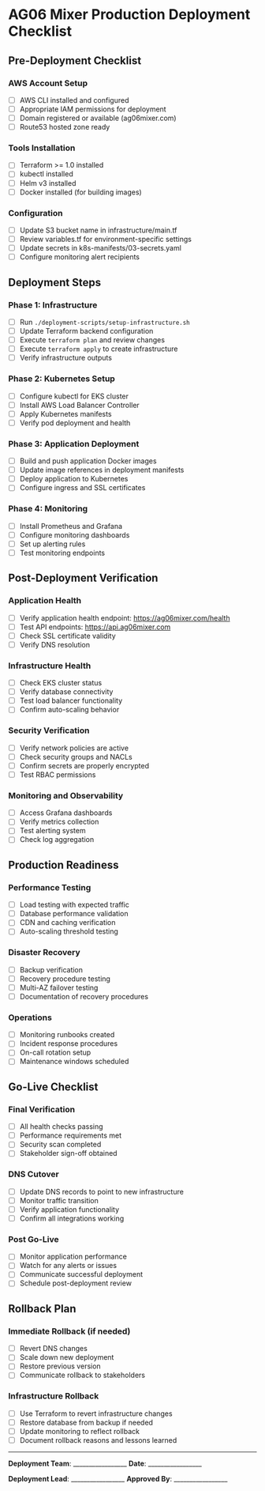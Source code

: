 # AG06 Mixer Production Deployment Checklist

## Pre-Deployment Checklist

### AWS Account Setup
- [ ] AWS CLI installed and configured
- [ ] Appropriate IAM permissions for deployment
- [ ] Domain registered or available (ag06mixer.com)
- [ ] Route53 hosted zone ready

### Tools Installation
- [ ] Terraform >= 1.0 installed
- [ ] kubectl installed
- [ ] Helm v3 installed
- [ ] Docker installed (for building images)

### Configuration
- [ ] Update S3 bucket name in infrastructure/main.tf
- [ ] Review variables.tf for environment-specific settings
- [ ] Update secrets in k8s-manifests/03-secrets.yaml
- [ ] Configure monitoring alert recipients

## Deployment Steps

### Phase 1: Infrastructure
- [ ] Run `./deployment-scripts/setup-infrastructure.sh`
- [ ] Update Terraform backend configuration
- [ ] Execute `terraform plan` and review changes
- [ ] Execute `terraform apply` to create infrastructure
- [ ] Verify infrastructure outputs

### Phase 2: Kubernetes Setup
- [ ] Configure kubectl for EKS cluster
- [ ] Install AWS Load Balancer Controller
- [ ] Apply Kubernetes manifests
- [ ] Verify pod deployment and health

### Phase 3: Application Deployment
- [ ] Build and push application Docker images
- [ ] Update image references in deployment manifests
- [ ] Deploy application to Kubernetes
- [ ] Configure ingress and SSL certificates

### Phase 4: Monitoring
- [ ] Install Prometheus and Grafana
- [ ] Configure monitoring dashboards
- [ ] Set up alerting rules
- [ ] Test monitoring endpoints

## Post-Deployment Verification

### Application Health
- [ ] Verify application health endpoint: https://ag06mixer.com/health
- [ ] Test API endpoints: https://api.ag06mixer.com
- [ ] Check SSL certificate validity
- [ ] Verify DNS resolution

### Infrastructure Health
- [ ] Check EKS cluster status
- [ ] Verify database connectivity
- [ ] Test load balancer functionality
- [ ] Confirm auto-scaling behavior

### Security Verification
- [ ] Verify network policies are active
- [ ] Check security groups and NACLs
- [ ] Confirm secrets are properly encrypted
- [ ] Test RBAC permissions

### Monitoring and Observability
- [ ] Access Grafana dashboards
- [ ] Verify metrics collection
- [ ] Test alerting system
- [ ] Check log aggregation

## Production Readiness

### Performance Testing
- [ ] Load testing with expected traffic
- [ ] Database performance validation
- [ ] CDN and caching verification
- [ ] Auto-scaling threshold testing

### Disaster Recovery
- [ ] Backup verification
- [ ] Recovery procedure testing
- [ ] Multi-AZ failover testing
- [ ] Documentation of recovery procedures

### Operations
- [ ] Monitoring runbooks created
- [ ] Incident response procedures
- [ ] On-call rotation setup
- [ ] Maintenance windows scheduled

## Go-Live Checklist

### Final Verification
- [ ] All health checks passing
- [ ] Performance requirements met
- [ ] Security scan completed
- [ ] Stakeholder sign-off obtained

### DNS Cutover
- [ ] Update DNS records to point to new infrastructure
- [ ] Monitor traffic transition
- [ ] Verify application functionality
- [ ] Confirm all integrations working

### Post Go-Live
- [ ] Monitor application performance
- [ ] Watch for any alerts or issues
- [ ] Communicate successful deployment
- [ ] Schedule post-deployment review

## Rollback Plan

### Immediate Rollback (if needed)
- [ ] Revert DNS changes
- [ ] Scale down new deployment
- [ ] Restore previous version
- [ ] Communicate rollback to stakeholders

### Infrastructure Rollback
- [ ] Use Terraform to revert infrastructure changes
- [ ] Restore database from backup if needed
- [ ] Update monitoring to reflect rollback
- [ ] Document rollback reasons and lessons learned

---

**Deployment Team**: _________________ **Date**: _________________

**Deployment Lead**: _________________ **Approved By**: _________________
